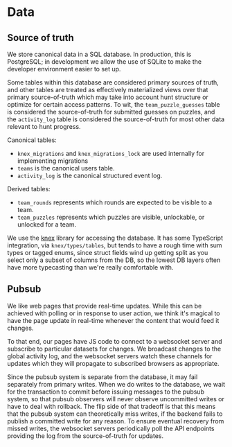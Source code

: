 # Data

## Source of truth

We store canonical data in a SQL database. In production, this is PostgreSQL;
in development we allow the use of SQLite to make the developer environment
easier to set up.

Some tables within this database are considered primary sources of truth, and
other tables are treated as effectively materialized views over that primary
source-of-truth which may take into account hunt structure or optimize for
certain access patterns. To wit, the `team_puzzle_guesses` table is considered
the source-of-truth for submitted guesses on puzzles, and the `activity_log` table
is considered the source-of-truth for most other data relevant to hunt progress.

Canonical tables:

- `knex_migrations` and `knex_migrations_lock` are used internally for implementing migrations
- `teams` is the canonical users table.
- `activity_log` is the canonical structured event log.

Derived tables:

- `team_rounds` represents which rounds are expected to be visible to a team.
- `team_puzzles` represents which puzzles are visible, unlockable, or unlocked for a team.

We use the [knex](https://knexjs.org/) library for accessing the database. It
has some TypeScript integration, via `knex/types/tables`, but tends to have a
rough time with sum types or tagged enums, since struct fields wind up getting
split as you select only a subset of columns from the DB, so the lowest DB
layers often have more typecasting than we're really comfortable with.

## Pubsub

We like web pages that provide real-time updates. While this can be achieved
with polling or in response to user action, we think it's magical to have the
page update in real-time whenever the content that would feed it changes.

To that end, our pages have JS code to connect to a websocket server and
subscribe to particular datasets for changes. We broadcast changes to the
global activity log, and the websocket servers watch these channels for
updates which they will propagate to subscribed browsers as appropriate.

Since the pubsub system is separate from the database, it may fail separately
from primary writes. When we do writes to the database, we wait for the
transaction to commit before issuing messages to the pubsub system, so that
pubsub observers will never observe uncommitted writes or have to deal with
rollback. The flip side of that tradeoff is that this means that the pubsub
system can theoretically miss writes, if the backend fails to publish a
committed write for any reason. To ensure eventual recovery from missed
writes, the websocket servers periodically poll the API endpoints providing the
log from the source-of-truth for updates.

